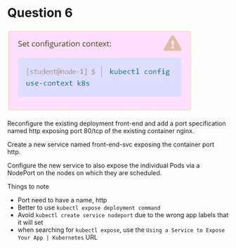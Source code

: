 # Question 6
![alt text](image.png)

Reconfigure the existing deployment front-end and add a port specification named http
exposing port 80/tcp of the existing container nginx.

Create a new service named front-end-svc exposing the container port http.

Configure the new service to also expose the individual Pods via a NodePort on the nodes on which they are scheduled.

Things to note
- Port need to have a name, http
- Better to use `kubectl expose deployment command`
- Avoid `kubectl create service nodeport` due to the wrong app labels that it will set
- when searching for `kubectl expose`, use the `Using a Service to Expose Your App | Kubernetes` URL